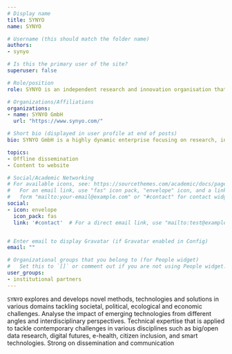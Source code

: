 ```yaml
---
# Display name
title: SYNYO
name: SYNYO

# Username (this should match the folder name)
authors:
- synyo

# Is this the primary user of the site?
superuser: false

# Role/position
role: SYNYO is an independent research and innovation organisation that develops new approaches for addressing major societal challenges.

# Organizations/Affiliations
organizations:
- name: SYNYO GmbH
  url: "https://www.synyo.com/"

# Short bio (displayed in user profile at end of posts)
bio: SYNYO GmbH is a highly dynamic enterprise focusing on research, innovation and technology located in Vienna, Austria.

topics:
- Offline dissemination
- Content to website

# Social/Academic Networking
# For available icons, see: https://sourcethemes.com/academic/docs/page-builder/#icons
#   For an email link, use "fas" icon pack, "envelope" icon, and a link in the
#   form "mailto:your-email@example.com" or "#contact" for contact widget.
social:
- icon: envelope
  icon_pack: fas
  link: '#contact'  # For a direct email link, use "mailto:test@example.org".


# Enter email to display Gravatar (if Gravatar enabled in Config)
email: ""

# Organizational groups that you belong to (for People widget)
#   Set this to `[]` or comment out if you are not using People widget.
user_groups:
- institutional partners
---
```


`SYNYO` explores and develops novel methods, technologies and solutions in various domains tackling societal, political, ecological and economic challenges. Analyse the impact of emerging technologies from different angles and interdisciplinary perspectives. Technical expertise that is applied to tackle contemporary challenges in various disciplines such as big/open data research, digital futures, e-health, citizen inclusion, and smart technologies. Strong on dissemination and communication
